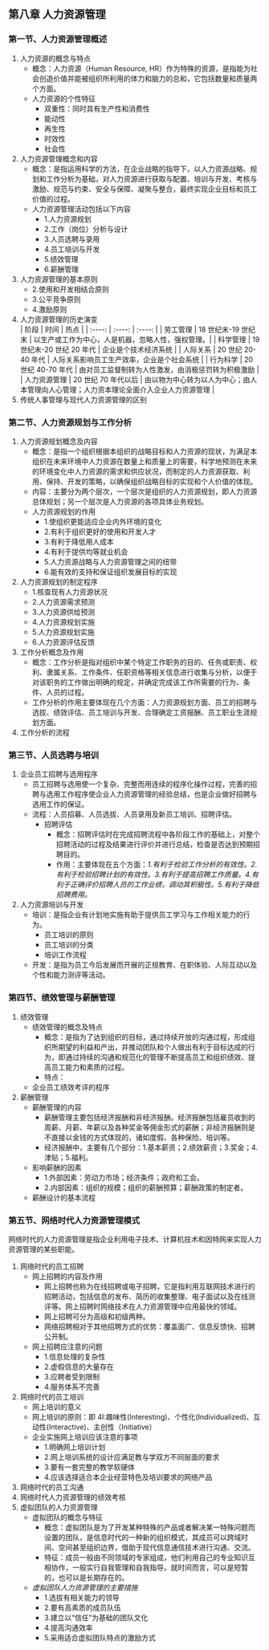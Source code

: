 ## 第八章 人力资源管理

### 第一节、人力资源管理概述

1. 人力资源的概念与特点
   - 概念：人力资源（Human Resource, HR）作为特殊的资源，是指能为社会创造价值并能被组织所利用的体力和脑力的总和，它包括数量和质量两个方面。
   - 人力资源的个性特征
     - 双重性：同时具有生产性和消费性
     - 能动性
     - 再生性
     - 时效性
     - 社会性
2. 人力资源管理概念和内容
   - 概念：是指运用科学的方法，在企业战略的指导下，以人力资源战略、规划和工作分析为基础，对人力资源进行获取与配置、培训与开发、考核与激励、规范与约束、安全与保障、凝聚与整合，最终实现企业目标和员工价值的过程。
   - 人力资源管理活动包括以下内容
     - 1.人力资源规划
     - 2.工作（岗位）分析与设计
     - 3.人员选聘与录用
     - 4.员工培训与开发
     - 5.绩效管理
     - 6.薪酬管理
3. 人力资源管理的基本原则
   - 2.使用和开发相结合原则
   - 3.公平竞争原则
   - 4.激励原则
4. 人力资源管理的历史演变  
   | 阶段 | 时间 | 热点 |
   | :----: | :----: | :----: |
   | 劳工管理 | 18 世纪末-19 世纪末 | 以生产或工作为中心，人是机器，忽略人性，强权管理。|
   | 科学管理 | 19 世纪末-20 世纪 20 年代 | 企业是个技术经济系统 |
   | 人际关系 | 20 世纪 20-40 年代 | 人际关系影响员工生产效率，企业是个社会系统 |
   | 行为科学 | 20 世纪 40-70 年代 | 由对员工监督制转为人性激发，由消极惩罚转为积极激励 |
   | 人力资源管理 | 20 世纪 70 年代以后 | 由以物为中心转为以人为中心；由人本管理向人心管理；人力资本理论全面介入企业人力资源管理 |
5. 传统人事管理与现代人力资源管理的区别

### 第二节、人力资源规划与工作分析

1. 人力资源规划概念及内容
   - 概念：是指一个组织根据本组织的战略目标和人力资源的现状，为满足本组织在未来环境中人力资源在数量上和质量上的需要，科学地预测在未来的环境变化中人力资源的需求和供应状况，而制定的人力资源获取、利用、保持、开发的策略，以确保组织战略目标的实现和个人价值的体现。
   - 内容：主要分为两个层次，一个层次是组织的人力资源规划，即人力资源总体规划；另一个层次是人力资源的各项具体业务规划。
   - 人力资源规划的作用
     - 1.使组织更能适应企业内外环境的变化
     - 2.有利于组织更好的使用和开发人才
     - 3.有利于降低用人成本
     - 4.有利于提供均等就业机会
     - 5.人力资源战略与人力资源管理之间的纽带
     - 6.能有效的支持和保证组织发展目标的实现
2. 人力资源规划的制定程序
   - 1.核查现有人力资源状况
   - 2.人力资源需求预测
   - 3.人力资源供给预测
   - 4.人力资源规划实施
   - 5.人力资源规划实施
   - 6.人力资源评估反馈
3. 工作分析概念及作用
   - 概念：工作分析是指对组织中某个特定工作职务的目的、任务或职责、权利、隶属关系、工作条件、任职资格等相关信息进行收集与分析，以便于对该职务的工作做出明确的规定，并确定完成该工作所需要的行为、条件、人员的过程。
   - 工作分析的作用主要体现在几个方面：人力资源规划方面、员工的招聘与选拔、绩效评估、员工培训与开发、合理确定工资报酬、员工职业生涯规划方面。
4. 工作分析的流程

### 第三节、人员选聘与培训

1. 企业员工招聘与选用程序
   - 员工招聘与选用使一个复杂、完整而用连续的程序化操作过程，完善的招聘与选用工作程序使企业人力资源管理的经验总结，也是企业做好招聘与选用工作的保证。
   - 流程：人员招募、人员选拔、人员录用及新员工培训、招聘评估。
     - 招聘评估
       - 概念：招聘评估时在完成招聘流程中各阶段工作的基础上，对整个招聘活动的过程及结果进行评价并进行总结，检查是否达到预期招聘目的。
       - 作用：主要体现在五个方面：*1.有利于检验工作分析的有效性。2.有利于检验招聘计划的有效性。3.有利于提高招聘工作质量。4.有利于正确评价招聘人员的工作业绩，调动其积极性。5.有利于降低招聘费用。*
2. 人力资源培训与开发
   - 培训：是指企业有计划地实施有助于提供员工学习与工作相关能力的行为。
     - 员工培训的原则
     - 员工培训的分类
     - 培训工作流程
   - 开发：是指为员工今后发展而开展的正规教育、在职体验、人际互动以及个性和能力测评等活动。

### 第四节、绩效管理与薪酬管理

1. 绩效管理
   - 绩效管理的概念及特点
     - 概念：是指为了达到组织的目标，通过持续开放的沟通过程，形成组织所期望的利益和产出，并推动团队和个人做出有利于目标达成的行为，即通过持续的沟通和规范化的管理不断提高员工和组织绩效、提高员工能力和素质的过程。
     - 特点：
   - 企业员工绩效考评的程序
2. 薪酬管理
   - 薪酬管理的内容
     - 薪酬管理主要包括经济报酬和非经济报酬。经济报酬包括雇员收到的周薪、月薪、年薪以及各种奖金等佣金形式的薪酬；非经济报酬则是不直接以金钱的方式体现的，诸如度假、各种保险、培训等。
     - 经济报酬中，主要有几个部分：1.基本薪资；2.绩效薪资；3.奖金；4.津贴；5.福利。
   - 影响薪酬的因素
     - 1.外部因素：劳动力市场；经济条件；政府和工会。
     - 2.内部因素：组织的规模；组织的薪酬预算；薪酬政策的制定者。
   - 薪酬设计的基本流程

### 第五节、网络时代人力资源管理模式

网络时代的人力资源管理是指企业利用电子技术、计算机技术和因特网来实现人力资源管理的某些职能。

1. 网络时代的员工招聘
   - 网上招聘的内容及作用
     - 网上招聘也称为在线招聘或电子招聘，它是指利用互联网技术进行的招聘活动，包括信息的发布、简历的收集整理、电子面试以及在线测评等。网上招聘时网络技术在人力资源管理中应用最快的领域。
     - 网上招聘可分为高级和初级两种。
     - 网络招聘相对于其他招聘方式的优势：覆盖面广、信息反馈快、招聘公开制。
   - 网上招聘应注意的问题
     - 1.信息处理的复杂性
     - 2.虚假信息的大量存在
     - 3.应聘者受到限制
     - 4.服务体系不完善
2. 网络时代的员工培训
   - 网上培训的意义
   - 网上培训的原则：即 4I:趣味性(Interesting)、个性化(Individualized)、互动性(Interactive)、主创性（Initiative）
   - 企业实施网上培训应该注意的事项
     - 1.明确网上培训计划
     - 2.网上培训系统的设计应满足教与学双方不同层面的要求
     - 3.要有一套完整的教学软硬体
     - 4.应该选择适合本企业经营特色及培训要求的网络产品
3. 网络时代的员工沟通
4. 网络时代人力资源管理的绩效考核
5. 虚拟团队的人力资源管理
   - 虚拟团队的概念与特征
     - 概念：虚拟团队是为了开发某种特殊的产品或者解决某一特殊问题而设置的团队，是信息时代的一种新的组织模式，其成员可以跨域时间、空间甚至组织边界，借助于现代信息通信技术进行沟通、交流。
     - 特征：成员一般由不同领域的专家组成，他们利用自己的专业知识互相协作，一般实行自我管理和自我指导。就时间而言，可以是短暂的，也可以是长期存在的。
   - *虚拟团队人力资源管理的主要措施*
     - 1.选拔有相关能力的领导
     - 2.要有高素质的成员队伍
     - 3.建立以“信任”为基础的团队文化
     - 4.提高沟通效率
     - 5.采用适合虚拟团队特点的激励方式
